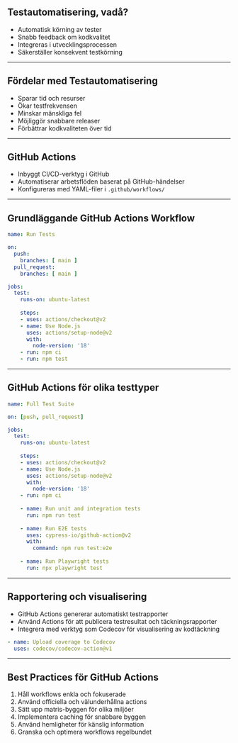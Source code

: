 ## Testautomatisering, vadå?

- Automatisk körning av tester
- Snabb feedback om kodkvalitet
- Integreras i utvecklingsprocessen
- Säkerställer konsekvent testkörning

---

## Fördelar med Testautomatisering

- Sparar tid och resurser
- Ökar testfrekvensen
- Minskar mänskliga fel
- Möjliggör snabbare releaser
- Förbättrar kodkvaliteten över tid

---

## GitHub Actions

- Inbyggt CI/CD-verktyg i GitHub
- Automatiserar arbetsflöden baserat på GitHub-händelser
- Konfigureras med YAML-filer i `.github/workflows/`

---

## Grundläggande GitHub Actions Workflow

```yaml
name: Run Tests

on:
  push:
    branches: [ main ]
  pull_request:
    branches: [ main ]

jobs:
  test:
    runs-on: ubuntu-latest
    
    steps:
    - uses: actions/checkout@v2
    - name: Use Node.js
      uses: actions/setup-node@v2
      with:
        node-version: '18'
    - run: npm ci
    - run: npm test
```

---

## GitHub Actions för olika testtyper

```yaml
name: Full Test Suite

on: [push, pull_request]

jobs:
  test:
    runs-on: ubuntu-latest
    
    steps:
    - uses: actions/checkout@v2
    - name: Use Node.js
      uses: actions/setup-node@v2
      with:
        node-version: '18'
    - run: npm ci
    
    - name: Run unit and integration tests
      run: npm run test
    
    - name: Run E2E tests
      uses: cypress-io/github-action@v2
      with:
        command: npm run test:e2e
    
    - name: Run Playwright tests
      run: npx playwright test
```

---

## Rapportering och visualisering

- GitHub Actions genererar automatiskt testrapporter
- Använd Actions för att publicera testresultat och täckningsrapporter
- Integrera med verktyg som Codecov för visualisering av kodtäckning

```yaml
- name: Upload coverage to Codecov
  uses: codecov/codecov-action@v1
```

---

## Best Practices för GitHub Actions

1. Håll workflows enkla och fokuserade
2. Använd officiella och välunderhållna actions
3. Sätt upp matris-byggen för olika miljöer
4. Implementera caching för snabbare byggen
5. Använd hemligheter för känslig information
6. Granska och optimera workflows regelbundet
